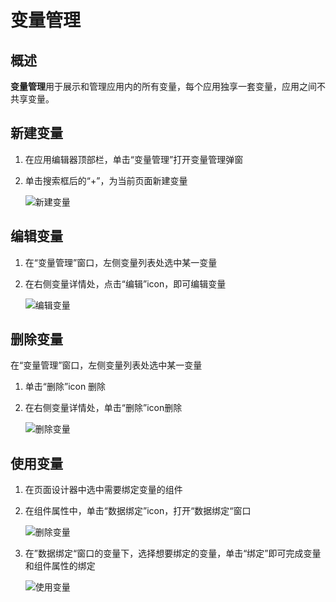 # 变量管理

## 概述

**变量管理**用于展示和管理应用内的所有变量，每个应用独享一套变量，应用之间不共享变量。

## 新建变量

1. 在应用编辑器顶部栏，单击“变量管理”打开变量管理弹窗
2. 单击搜索框后的“+”，为当前页面新建变量

    ![新建变量](https://docimages.blob.core.chinacloudapi.cn/images/Kris/newvariable.jpg)

## 编辑变量

1. 在“变量管理”窗口，左侧变量列表处选中某一变量
2. 在右侧变量详情处，点击“编辑”icon，即可编辑变量

    ![编辑变量](https://docimages.blob.core.chinacloudapi.cn/images/Kris/editvariable.jpg)

## 删除变量

在“变量管理”窗口，左侧变量列表处选中某一变量
1. 单击“删除”icon 删除
1. 在右侧变量详情处，单击“删除”icon删除

    ![删除变量](https://docimages.blob.core.chinacloudapi.cn/images/Kris/deletevariable.jpg)

## 使用变量

1. 在页面设计器中选中需要绑定变量的组件
2. 在组件属性中，单击“数据绑定”icon，打开“数据绑定“窗口

    ![删除变量](https://docimages.blob.core.chinacloudapi.cn/images/Kris/usevariable1.jpg)

3. 在”数据绑定“窗口的变量下，选择想要绑定的变量，单击“绑定”即可完成变量和组件属性的绑定

    ![使用变量](https://docimages.blob.core.chinacloudapi.cn/images/Kris/usevariable2.jpg)

